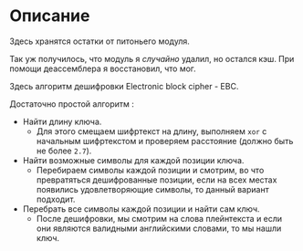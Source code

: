 # Описание

Здесь хранятся остатки от питоньего модуля.

Так уж получилось, что модуль я *случайно* удалил, но остался кэш. При помощи деассемблера я восстановил, что мог.

Здесь алгоритм дешифровки Electronic block cipher - EBC.

Достаточно простой алгоритм : 

- Найти длину ключа. 
	- Для этого смещаем шифртекст на длину, выполняем `xor` с начальным шифртекстом и проверяем расстояние (должно быть не более `2.7`).
- Найти возможные символы для каждой позиции ключа. 
	- Перебираем символы каждой позиции и смотрим, во что превратяться дешифрованные позиции, если на всех местах появились удовлетворяющие символы, то данный вариант подходит.
- Перебрать все символы каждой позиции и найти сам ключ.
	- После дешифровки, мы смотрим на слова плейнтекста и если они являются валидными английскими словами, то мы нашли ключ.
